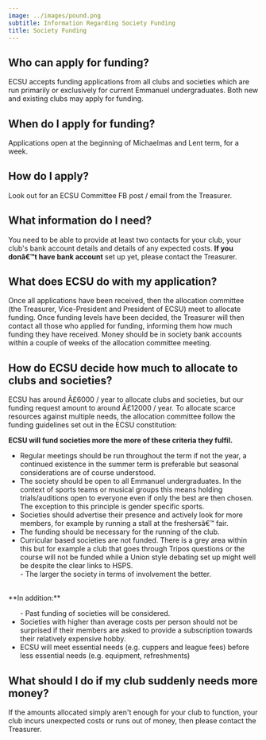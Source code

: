 ```yaml
---
image: ../images/pound.png
subtitle: Information Regarding Society Funding
title: Society Funding
---
```


## Who can apply for funding?

ECSU accepts funding applications from all clubs and societies which are run primarily
									or exclusively for current Emmanuel undergraduates. Both new and existing clubs may apply for funding.
								

## When do I apply for funding?

Applications open at the beginning of Michaelmas and Lent term, for a week.

## How do I apply?

Look out for an ECSU Committee FB post / email from the Treasurer.

## What information do I need?

You need to be able to provide at least two contacts for your club,
									your club's bank account details and details of any expected costs.
									**If you donâ€™t have bank account** set up yet, please contact the Treasurer.
								

## What does ECSU do with my application?

Once all applications have been received, then the allocation committee
									(the Treasurer, Vice-President and President of ECSU) meet to allocate funding.
									Once funding levels have been decided, the Treasurer will then contact all those who applied for funding,
									informing them how much funding they have received.
									Money should be in society bank accounts within a couple of weeks of the allocation committee meeting.
								

## How do ECSU decide how much to allocate to clubs and societies?

ECSU has around Â£6000 / year to allocate clubs and societies,
									but our funding request amount to around Â£12000 / year.
									To allocate scarce resources against multiple needs,
									the allocation committee follow the funding guidelines set out in the ECSU constitution:
								

> 
**ECSU will fund societies more the more of these criteria they fulfil.**
<ul>
<li>Regular meetings should be run throughout the term if not the year, a
										  continued existence in the summer term is preferable but seasonal
											considerations are of course understood.
									</li>
<li>The society should be open to all Emmanuel undergraduates. In the context
											of sports teams or musical groups this means holding trials/auditions open to
											everyone even if only the best are then chosen. The exception to this principle
											is gender specific sports.
									</li>
<li>Societies should advertise their presence and actively look for more
											members, for example by running a stall at the freshersâ€™ fair.
									</li>
<li>The funding should be necessary for the running of the club.
									</li>
<li>Curricular based societies are not funded. There is a grey area within this but
											for example a club that goes through Tripos questions or
											the course will not be funded while a Union style
											debating set up might well be despite the clear links to HSPS.
									</li>
- The larger the society in terms of involvement the better.
</ul>
<br/>
**In addition:**
<ul>
- Past funding of societies will be considered.
<li>Societies with higher than average costs per person should not be surprised if
											their members are asked to provide a subscription towards their relatively
											expensive hobby.
									</li>
<li>ECSU will meet essential needs (e.g. cuppers and league fees) before less
											essential needs (e.g. equipment, refreshments)
									</li>
</ul>


## What should I do if my club suddenly needs more money?

If the amounts allocated simply aren't enough for your club to function,
									 your club incurs unexpected costs or runs out of money,
									 then please contact the Treasurer.